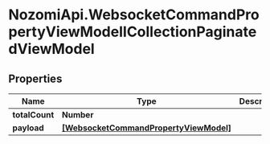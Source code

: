 # NozomiApi.WebsocketCommandPropertyViewModelICollectionPaginatedViewModel

## Properties
Name | Type | Description | Notes
------------ | ------------- | ------------- | -------------
**totalCount** | **Number** |  | [optional] 
**payload** | [**[WebsocketCommandPropertyViewModel]**](WebsocketCommandPropertyViewModel.md) |  | [optional] 
